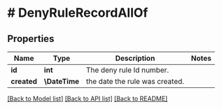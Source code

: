 # # DenyRuleRecordAllOf

## Properties

Name | Type | Description | Notes
------------ | ------------- | ------------- | -------------
**id** | **int** | The deny rule Id number. |
**created** | **\DateTime** | the date the rule was created. |

[[Back to Model list]](../../README.md#models) [[Back to API list]](../../README.md#endpoints) [[Back to README]](../../README.md)
